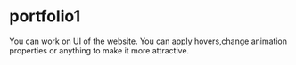 # portfolio1

You can work on UI of the website.
You can apply hovers,change animation properties or anything to make it more attractive.
